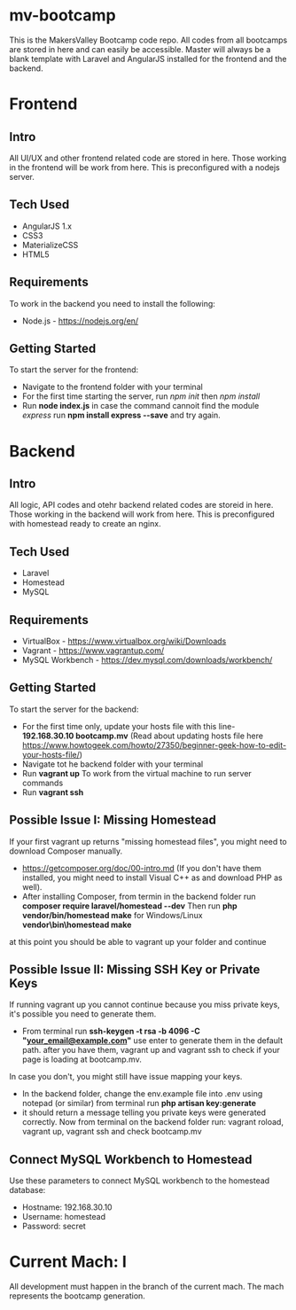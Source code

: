 # mv-bootcamp
This is the MakersValley Bootcamp  code repo. All codes from all bootcamps are stored in here and can easily be accessible. Master will always be a blank template with Laravel and AngularJS installed for the frontend and the backend.
# Frontend
## Intro
All UI/UX and other frontend related code are stored in here. Those working in the frontend will be work from here. This is preconfigured with a nodejs server.
## Tech Used
- AngularJS 1.x
- CSS3
- MaterializeCSS
- HTML5
## Requirements
To work in the backend you need to install the following:
- Node.js - https://nodejs.org/en/
## Getting Started
To start the server for the frontend:
- Navigate to the frontend folder with your terminal
- For the first time starting the server, run *npm init* then *npm install*
- Run **node index.js**
in case the command cannoit find the module *express* run **npm install express --save** and try again.
# Backend
## Intro
All logic, API codes and otehr backend related codes are storeid in here. Those working in the backend will work from here. This is preconfigured with homestead ready to create an nginx.
## Tech Used
- Laravel
- Homestead
- MySQL
## Requirements
- VirtualBox - https://www.virtualbox.org/wiki/Downloads
- Vagrant - https://www.vagrantup.com/
- MySQL Workbench - https://dev.mysql.com/downloads/workbench/
## Getting Started
To start the server for the backend:
- For the first time only, update your hosts file with this line- **192.168.30.10  bootcamp.mv** (Read about updating hosts file here https://www.howtogeek.com/howto/27350/beginner-geek-how-to-edit-your-hosts-file/)
- Navigate tot he backend folder with your terminal
- Run **vagrant up**
To work from the virtual machine to run server commands
- Run **vagrant ssh**

## Possible Issue I: Missing Homestead
If your first vagrant up returns "missing homestead files", you might need to download Composer manually. 
- https://getcomposer.org/doc/00-intro.md (If you don't have them installed, you might need to install Visual C++ as and download PHP as well).
- After installing Composer, from termin in the backend folder run
**composer require laravel/homestead --dev**
Then run
**php vendor/bin/homestead make**
for Windows/Linux
**vendor\\bin\\homestead make**

at this point you should be able to vagrant up your folder and continue 

## Possible Issue II: Missing SSH Key or Private Keys
If running vagrant up you cannot continue because you miss private keys, it's possible you need to generate them.
- From terminal run **ssh-keygen -t rsa -b 4096 -C "your_email@example.com"** 
use enter to generate them in the default path.
after you have them, vagrant up and vagrant ssh to check if your page is loading at bootcamp.mv.

In case you don't, you might still have issue mapping your keys. 
- In the backend folder, change the env.example file into .env using notepad (or similar)
from terminal run **php artisan key:generate**
- it should return a message telling you private keys were generated correctly.
Now from terminal on the backend folder run: vagrant roload, vagrant up, vagrant ssh and check bootcamp.mv


## Connect MySQL Workbench to Homestead
Use these parameters to connect MySQL workbench to the homestead database:
- Hostname: 192.168.30.10
- Username: homestead
- Password: secret
# Current Mach: I
All development must happen in the branch of the current mach. The mach represents the bootcamp generation.
